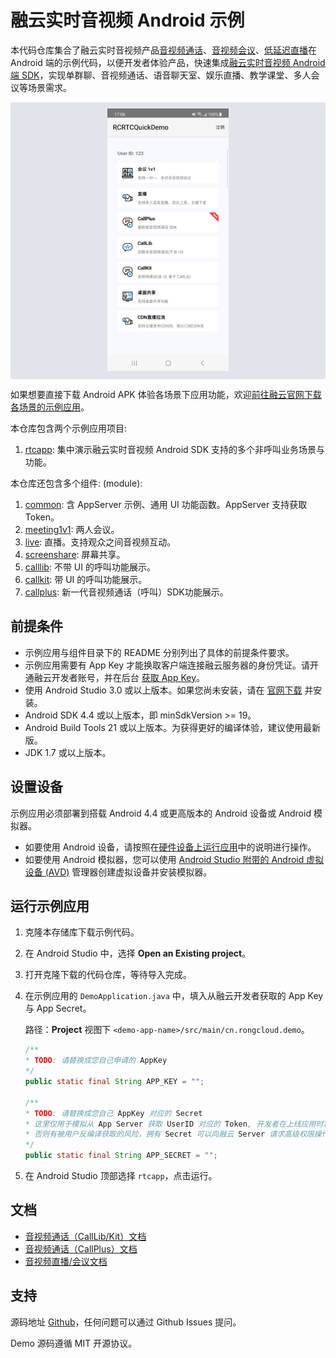 # 融云实时音视频 Android 示例

本代码仓库集合了融云实时音视频产品[音视频通话]、[音视频会议]、[低延迟直播]在 Android 端的示例代码，以便开发者体验产品，快速集成[融云实时音视频 Android 端 SDK]，实现单群聊、音视频通话、语音聊天室、娱乐直播、教学课堂、多人会议等场景需求。

<p align="center" style="background-color: #e1e5eb; padding: 10px; margin-top: 5px; margin-bottom:5px;">
<img src="images/rtcapp-demo.png" width="40%">
</p>

如果想要直接下载 Android APK 体验各场景下应用功能，欢迎[前往融云官网下载各场景的示例应用](https://www.rongcloud.cn/downloads/demo)。

本仓库包含两个示例应用项目: 

1. [rtcapp](rtcapp): 集中演示融云实时音视频 Android SDK 支持的多个非呼叫业务场景与功能。

本仓库还包含多个组件: (module): 

1. [common](common): 含 AppServer 示例、通用 UI 功能函数。AppServer 支持获取 Token。
2. [meeting1v1](meeting1v1): 两人会议。
3. [live](live): 直播。支持观众之间音视频互动。
4. [screenshare](screenshare): 屏幕共享。
5. [calllib](calllib): 不带 UI 的呼叫功能展示。
6. [callkit](callkit): 带 UI 的呼叫功能展示。
7. [callplus](callplus): 新一代音视频通话（呼叫）SDK功能展示。

## 前提条件

* 示例应用与组件目录下的 README 分别列出了具体的前提条件要求。
* 示例应用需要有 App Key 才能换取客户端连接融云服务器的身份凭证。请开通融云开发者账号，并在后台 [获取 App Key](https://developer.rongcloud.cn/app/appkey)。
* 使用 Android Studio 3.0 或以上版本。如果您尚未安装，请在 [官网下载](https://developer.android.com/studio/index.html) 并安装。
* Android SDK 4.4 或以上版本，即 minSdkVersion >= 19。
* Android Build Tools 21 或以上版本。为获得更好的编译体验，建议使用最新版。
* JDK 1.7 或以上版本。

## 设置设备

示例应用必须部署到搭载 Android 4.4 或更高版本的 Android 设备或 Android 模拟器。

* 如要使用 Android 设备，请按照在[硬件设备上运行应用](https://developer.android.com/studio/run/device.html)中的说明进行操作。
* 如要使用 Android 模拟器，您可以使用 [Android Studio 附带的 Android 虚拟设备 (AVD)](https://developer.android.com/studio/run/managing-avds.html) 管理器创建虚拟设备并安装模拟器。

## 运行示例应用

1. 克隆本存储库下载示例代码。
1. 在 Android Studio 中，选择 **Open an Existing project**。
1. 打开克隆下载的代码仓库，等待导入完成。
1. 在示例应用的 `DemoApplication.java` 中，填入从融云开发者获取的 App Key 与 App Secret。

    路径：**Project** 视图下 `<demo-app-name>/src/main/cn.rongcloud.demo`。

    ```java
    /**
    * TODO: 请替换成您自己申请的 AppKey
    */
    public static final String APP_KEY = "";
    
    /**
    * TODO: 请替换成您自己 AppKey 对应的 Secret
    * 这里仅用于模拟从 App Server 获取 UserID 对应的 Token, 开发者在上线应用时客户端代码不要存储该 Secret，
    * 否则有被用户反编译获取的风险，拥有 Secret 可以向融云 Server 请求高级权限操作，对应用安全造成恶劣影响。
    */
    public static final String APP_SECRET = "";
    ```

1. 在 Android Studio 顶部选择 `rtcapp`，点击运行。

## 文档

- [音视频通话（CallLib/Kit）文档]
- [音视频通话（CallPlus）文档]
- [音视频直播/会议文档]

## 支持

源码地址 [Github](https://github.com/rongcloud/rtc-quickdemo-android)，任何问题可以通过 Github Issues 提问。

Demo 源码遵循 MIT 开源协议。

<!-- Reference links below -->

<!-- links to official website pages-->

[音视频通话]: https://www.rongcloud.cn/product/call

[音视频会议]: https://www.rongcloud.cn/product/meeting

[低延迟直播]: https://www.rongcloud.cn/product/live

[融云实时音视频 Android 端 SDK]: https://www.rongcloud.cn/downloads

<!-- links to docs -->

[音视频通话（CallLib/Kit）文档]: https://doc.rongcloud.cn/call/Android/5.X/demo

[音视频通话（CallPlus）文档]: https://doc.rongcloud.cn/callplus/Android/1.X/make-first-call

[音视频直播/会议文档]: https://doc.rongcloud.cn/rtc/Android/5.X/demo

<!-- links to ops -->

[获取 App Key]: https://developer.rongcloud.cn/app/appkey/
